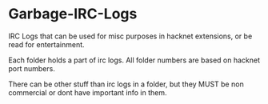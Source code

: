 # Garbage-IRC-Logs
IRC Logs that can be used for misc purposes in hacknet extensions, or be read for entertainment.

Each folder holds a part of irc logs. All folder numbers are based on hacknet port numbers.

There can be other stuff than irc logs in a folder, but they MUST be non commercial or dont have important info in them.
